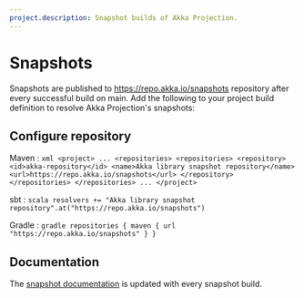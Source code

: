 ```yaml
---
project.description: Snapshot builds of Akka Projection.
---
```

# Snapshots

Snapshots are published to https://repo.akka.io/snapshots repository after every successful build on main.
Add the following to your project build definition to resolve Akka Projection's snapshots:

## Configure repository

Maven
:   ```xml
    <project>
    ...
        <repositories>
          <repositories>
            <repository>
              <id>akka-repository</id>
              <name>Akka library snapshot repository</name>
              <url>https://repo.akka.io/snapshots</url>
            </repository>
          </repositories>
        </repositories>
    ...
    </project>
    ```

sbt
:   ```scala
    resolvers += "Akka library snapshot repository".at("https://repo.akka.io/snapshots")
    ```

Gradle
:   ```gradle
    repositories {
      maven {
        url  "https://repo.akka.io/snapshots"
      }
    }
    ```


## Documentation

The [snapshot documentation](https://doc.akka.io/docs/akka-projection/snapshot) is updated with every snapshot build.
